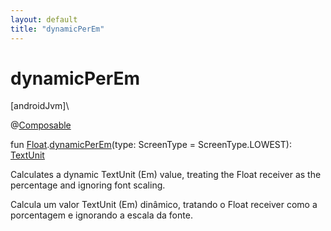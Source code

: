 ```yaml
---
layout: default
title: "dynamicPerEm"
---
```


# dynamicPerEm

[androidJvm]\

@[Composable](https://developer.android.com/reference/kotlin/androidx/compose/runtime/Composable.html)

fun [Float](https://kotlinlang.org/api/core/kotlin-stdlib/kotlin/-float/index.html).[dynamicPerEm](dynamic-per-em.md)(type: ScreenType = ScreenType.LOWEST): [TextUnit](https://developer.android.com/reference/kotlin/androidx/compose/ui/unit/TextUnit.html)

Calculates a dynamic TextUnit (Em) value, treating the Float receiver as the percentage and ignoring font scaling.

Calcula um valor TextUnit (Em) dinâmico, tratando o Float receiver como a porcentagem e ignorando a escala da fonte.